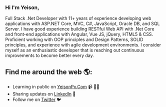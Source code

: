 ### Hi I'm Yeison,

Full Stack .Net Developer with 11+ years of experience developing web applications with ASP.NET Core, MVC,  C#, JavaScript, Oracle DB, and SQL Server.  I have good experience building RESTful Web API with .Net Core and front-end applications with Angular, Vue JS, jQuery, HTML5 & CSS. Proficient working with OOP principles and Design Patterns, SOLID principles, and experience with agile development environments. I consider myself as an enthusiastic developer that is reaching out continuous improvements to become better every day. 

## Find me around the web 🌎:

- Learning in public on <a href="https://www.yeisonpx.com">YeisonPx.Com</a> 📹 ✍🏾
- Sharing updates on <a href="https://www.linkedin.com/in/yeison-lapaix/">LinkedIn</a> 💼
- Follow me on <a href="https://twitter.com/yeisonpx">Twitter</a> 🐦
